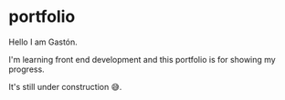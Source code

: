 # portfolio

Hello I am Gastón.

I'm learning front end development and this portfolio is for showing my progress.

It's still under construction 😅.
